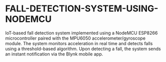 # FALL-DETECTION-SYSTEM-USING-NODEMCU
IoT-based fall detection system implemented using a NodeMCU ESP8266 microcontroller paired with the MPU6050 accelerometer/gyroscope module. The system monitors acceleration in real time and detects falls using a threshold-based algorithm. Upon detecting a fall, the system sends an instant notification via the Blynk mobile app.

